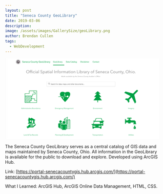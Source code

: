 ```yaml
---
layout: post
title: "Seneca County GeoLibrary"
date: 2019-03-06
description:
image: /assets/images/GallerySize/geoLibrary.png
author: Brendan Cullen
tags:
  - WebDevelopment
---
```

![](/assets/images/OriginalSize/geoLibrary.png)

The Seneca County GeoLibrary serves as a central catalog of GIS data and maps maintained by Seneca County, Ohio. All information in the GeoLibrary is available for the public to download and explore. Developed using ArcGIS Hub.

Link: [https://portal-senecacountygis.hub.arcgis.com/](https://portal-senecacountygis.hub.arcgis.com/)

What I Learned: ArcGIS Hub, ArcGIS Online Data Management, HTML, CSS.
